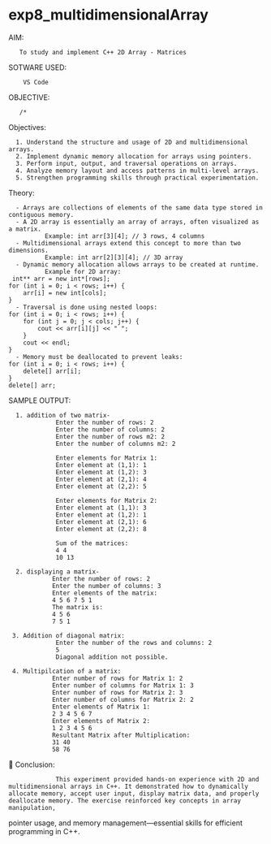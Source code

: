 # exp8_multidimensionalArray

AIM:
     
       To study and implement C++ 2D Array - Matrices

SOTWARE USED:

        VS Code

OBJECTIVE:

       /*


Objectives:

      1. Understand the structure and usage of 2D and multidimensional arrays.
      2. Implement dynamic memory allocation for arrays using pointers.
      3. Perform input, output, and traversal operations on arrays.
      4. Analyze memory layout and access patterns in multi-level arrays.
      5. Strengthen programming skills through practical experimentation.

Theory:

      - Arrays are collections of elements of the same data type stored in contiguous memory.
      - A 2D array is essentially an array of arrays, often visualized as a matrix.
              Example: int arr[3][4]; // 3 rows, 4 columns
      - Multidimensional arrays extend this concept to more than two dimensions.
              Example: int arr[2][3][4]; // 3D array
      - Dynamic memory allocation allows arrays to be created at runtime.
              Example for 2D array:
     int** arr = new int*[rows];
    for (int i = 0; i < rows; i++) {
        arr[i] = new int[cols];
    }
      - Traversal is done using nested loops:
    for (int i = 0; i < rows; i++) {
        for (int j = 0; j < cols; j++) {
            cout << arr[i][j] << " ";
        }
        cout << endl;
    }
      - Memory must be deallocated to prevent leaks:
    for (int i = 0; i < rows; i++) {
        delete[] arr[i];
    }
    delete[] arr;


       
SAMPLE OUTPUT:

      1. addition of two matrix-
                 Enter the number of rows: 2
                 Enter the number of columns: 2
                 Enter the number of rows m2: 2
                 Enter the number of columns m2: 2
                 
                 Enter elements for Matrix 1:
                 Enter element at (1,1): 1
                 Enter element at (1,2): 3
                 Enter element at (2,1): 4
                 Enter element at (2,2): 5
                 
                 Enter elements for Matrix 2:
                 Enter element at (1,1): 3
                 Enter element at (1,2): 1
                 Enter element at (2,1): 6
                 Enter element at (2,2): 8
                 
                 Sum of the matrices:
                 4 4 
                 10 13 

      2. displaying a matrix-
                Enter the number of rows: 2
                Enter the number of columns: 3
                Enter elements of the matrix:
                4 5 6 7 5 1
                The matrix is:
                4 5 6 
                7 5 1 

     3. Addition of diagonal matrix:
                 Enter the number of the rows and columns: 2
                 5
                 Diagonal addition not possible.

     4. Multipilcation of a matrix:
                Enter number of rows for Matrix 1: 2
                Enter number of columns for Matrix 1: 3
                Enter number of rows for Matrix 2: 3
                Enter number of columns for Matrix 2: 2
                Enter elements of Matrix 1:
                2 3 4 5 6 7
                Enter elements of Matrix 2:
                1 2 3 4 5 6
                Resultant Matrix after Multiplication:
                31 40 
                58 76


🔹 Conclusion:
                 
                 This experiment provided hands-on experience with 2D and multidimensional arrays in C++. It demonstrated how to dynamically allocate memory, accept user input, display matrix data, and properly deallocate memory. The exercise reinforced key concepts in array manipulation, 
pointer usage, and memory management—essential skills for efficient programming in C++.
